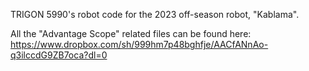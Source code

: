 TRIGON 5990's robot code for the 2023 off-season robot, "Kablama". 

All the "Advantage Scope" related files can be found here: https://www.dropbox.com/sh/999hm7p48bghfje/AACfANnAo-q3ilccdG9ZB7oca?dl=0
